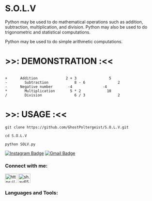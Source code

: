# S.O.L.V

Python may be used to do mathematical operations such as addition, subtraction, multiplication, and division. Python may also be used to do trigonometric and statistical computations.

Python may be used to do simple arithmetic computations.

# >>: DEMONSTRATION :<<
```

+      Addition	            2 + 3	            5
-	     Subtraction        	8 - 6	            2
-  	   Negative number       -4	             -4
*	     Multiplication	      5 * 2	           10
/	     Division	            6 / 3	            2

```

# >>: USAGE :<<
```
git clone https://github.com/GhostPoltergeist/S.O.L.V.git

cd S.O.L.V

python SOLV.py
```

[![Instagram Badge](https://img.shields.io/badge/-sh.ay657-purple?style=flat-square&logo=instagram&logoColor=white&link=https://instagram.com/sh.ay657/)](https://instagram.com/sh.ay657)
[![Gmail Badge](https://img.shields.io/badge/-Edselcabaluna21@gmail.com-c14438?style=flat-square&logo=Gmail&logoColor=white&link=mailto:Edselcabaluna21@gmail.com)](mailto:Edselcabaluna21@gmail.com)

<h3 align="left">Connect with me:</h3>
<p align="left">
<a href="https://fb.com/https://www.facebook.com/owjis" target="blank"><img align="center" src="https://raw.githubusercontent.com/rahuldkjain/github-profile-readme-generator/master/src/images/icons/Social/facebook.svg" alt="https://www.facebook.com/owjis" height="30" width="40" /></a>
<a href="https://instagram.com/sh.ay657" target="blank"><img align="center" src="https://raw.githubusercontent.com/rahuldkjain/github-profile-readme-generator/master/src/images/icons/Social/instagram.svg" alt="sh.ay657" height="30" width="40" /></a>
<h3 align="left">Languages and Tools:</h3>
